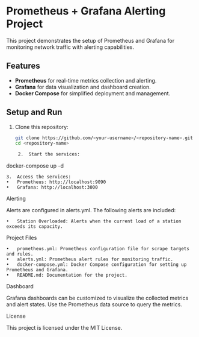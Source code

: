 

# Prometheus + Grafana Alerting Project

This project demonstrates the setup of Prometheus and Grafana for monitoring network traffic with alerting capabilities.

## Features
- **Prometheus** for real-time metrics collection and alerting.
- **Grafana** for data visualization and dashboard creation.
- **Docker Compose** for simplified deployment and management.

## Setup and Run
1. Clone this repository:
   ```bash
   git clone https://github.com/<your-username>/<repository-name>.git
   cd <repository-name>

	2.	Start the services:

docker-compose up -d


	3.	Access the services:
	•	Prometheus: http://localhost:9090
	•	Grafana: http://localhost:3000

Alerting

Alerts are configured in alerts.yml. The following alerts are included:

	•	Station Overloaded: Alerts when the current load of a station exceeds its capacity.

Project Files

	•	prometheus.yml: Prometheus configuration file for scrape targets and rules.
	•	alerts.yml: Prometheus alert rules for monitoring traffic.
	•	docker-compose.yml: Docker Compose configuration for setting up Prometheus and Grafana.
	•	README.md: Documentation for the project.

Dashboard

Grafana dashboards can be customized to visualize the collected metrics and alert states. Use the Prometheus data source to query the metrics.

License

This project is licensed under the MIT License.

